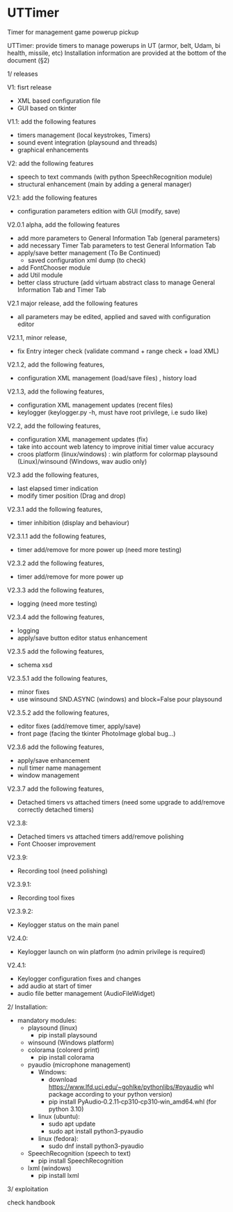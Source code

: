 # UTTimer
Timer for management game powerup pickup

UTTimer: provide timers to manage powerups in UT (armor, belt, Udam, bi health, missile, etc)
Installation information are provided at the bottom of the document (§2)

1/ releases

V1: fisrt release
- XML based configuration file
- GUI based on tkinter

V1.1: add the following features
- timers management (local keystrokes, Timers)
- sound event integration (playsound and threads)
- graphical enhancements

V2: add the following features
- speech to text commands (with python SpeechRecognition module)
- structural enhancement (main by adding a general manager)

V2.1: add the following features
- configuration parameters edition with GUI (modify, save)

V2.0.1 alpha, add the following features
- add more parameters to General Information Tab (general parameters)
- add necessary Timer Tab parameters to test General Information Tab
- apply/save better management (To Be Continued)
    - saved configuration xml dump (to check) 
- add FontChooser module
- add Util module
- better class structure (add virtuam abstract class to manage General Information Tab and Timer Tab


V2.1 major release, add the following features
- all parameters may be edited, applied and saved with configuration editor

V2.1.1, minor release, 
- fix Entry integer check (validate command + range check + load XML)

V2.1.2, add the following features, 
- configuration XML management (load/save files) , history load

V2.1.3, add the following features, 
- configuration XML management updates (recent files)
- keylogger (keylogger.py -h, must have root privilege, i.e sudo like)

V2.2, add the following features, 
- configuration XML management updates (fix)
- take into account web latency to improve initial timer value accuracy
- croos platform (linux/windows) :  win platform for colormap playsound (Linux)/winsound (Windows, wav audio only)

V2.3 add the following features, 
- last elapsed timer indication
- modify timer position (Drag and drop)

V2.3.1 add the following features, 
- timer inhibition (display and behaviour)

V2.3.1.1 add the following features, 
- timer add/remove for more power up  (need more testing)

V2.3.2 add the following features, 
- timer add/remove for more power up  

V2.3.3 add the following features, 
- logging  (need more testing)

V2.3.4 add the following features, 
- logging  
- apply/save button editor status enhancement

V2.3.5 add the following features, 
- schema xsd

V2.3.5.1 add the following features, 
- minor fixes
- use winsound SND.ASYNC (windows) and block=False pour playsound

V2.3.5.2 add the following features, 
- editor fixes (add/remove timer, apply/save)
- front page (facing the tkinter PhotoImage global bug...) 


V2.3.6 add the following features, 
- apply/save enhancement
- null timer name management
- window management 


V2.3.7 add the following features, 
- Detached timers vs attached timers (need some upgrade to add/remove correctly detached timers)

V2.3.8:
- Detached timers vs attached timers add/remove polishing
- Font Chooser improvement

V2.3.9:
- Recording tool (need polishing)

V2.3.9.1:
- Recording tool fixes 

V2.3.9.2:
- Keylogger status on the main panel 

V2.4.0:
- Keylogger launch on win platform (no admin privilege is required)


V2.4.1:
- Keylogger configuration fixes and changes
- add audio at start of timer
- audio file better management (AudioFileWidget)

2/ Installation:
- mandatory modules:
    - playsound (linux)
        - pip install playsound
    - winsound (Windows platform)
    - colorama (colorerd print)
        - pip install colorama
    - pyaudio (microphone management)
        - Windows:
            - download https://www.lfd.uci.edu/~gohlke/pythonlibs/#pyaudio whl package according to your python version)
            - pip install PyAudio‑0.2.11‑cp310‑cp310‑win_amd64.whl (for python 3.10)
        - linux (ubuntu):
            - sudo apt update
            - sudo apt install python3-pyaudio
        - linux (fedora):
            - sudo dnf install python3-pyaudio
    - SpeechRecognition (speech to text)
        - pip install SpeechRecognition
    - lxml (windows)
        - pip install lxml
    
3/ exploitation

check handbook
